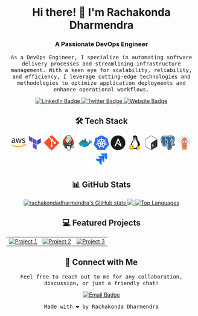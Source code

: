
<!-- Header -->
<h1 align="center">Hi there! 👋 I'm Rachakonda Dharmendra</h1>
<h3 align="center">A Passionate DevOps Engineer</h3>

<!-- Intro -->
<p align="center">
 <samp>
   As a DevOps Engineer, I specialize in automating software delivery processes and streamlining infrastructure management. With a keen eye for scalability, reliability, and efficiency, I leverage cutting-edge technologies and methodologies to optimize application deployments and enhance operational workflows.
 </samp>
</p>

<!-- Badges -->
<p align="center">
 <a href="https://www.linkedin.com/in/rachakonda-dharmendra/" target="_blank" rel="noopener noreferrer">
   <img src="https://img.shields.io/badge/-LinkedIn-0A66C2?style=for-the-badge&logo=Linkedin&logoColor=white" alt="LinkedIn Badge" />
 </a>
 <a href="https://twitter.com/yourtwitterhandle" target="_blank" rel="noopener noreferrer">
   <img src="https://img.shields.io/badge/-Twitter-1DA1F2?style=for-the-badge&logo=twitter&logoColor=white" alt="Twitter Badge" />
 </a>
 <a href="https://www.rachakondadharmendra.info" target="_blank" rel="noopener noreferrer">
   <img src="https://img.shields.io/badge/-Website-4285F4?style=for-the-badge&logo=Google-Chrome&logoColor=white" alt="Website Badge" />
 </a>
</p>

<!-- Tech Stack -->
<h2 align="center">🛠️ Tech Stack</h2>
<p align="center">
 <img src="https://raw.githubusercontent.com/devicons/devicon/master/icons/amazonwebservices/amazonwebservices-original-wordmark.svg
" alt="AWS" width="40" height="40" />
 <img src="https://raw.githubusercontent.com/devicons/devicon/master/icons/terraform/terraform-original.svg" alt="Terraform" width="40" height="40" />
 <img src="https://raw.githubusercontent.com/devicons/devicon/master/icons/git/git-original.svg" alt="Git" width="40" height="40" />
 <img src="https://raw.githubusercontent.com/devicons/devicon/master/icons/jenkins/jenkins-original.svg" alt="Jenkins" width="40" height="40" />
 <img src="https://raw.githubusercontent.com/devicons/devicon/master/icons/docker/docker-original.svg" alt="Docker" width="40" height="40" />
 <img src="https://raw.githubusercontent.com/devicons/devicon/master/icons/kubernetes/kubernetes-plain.svg" alt="Kubernetes" width="40" height="40" />
 <img src="https://raw.githubusercontent.com/devicons/devicon/master/icons/ansible/ansible-original.svg" alt="Ansible" width="40" height="40" />
 <img src="https://raw.githubusercontent.com/devicons/devicon/master/icons/linux/linux-original.svg" alt="Linux" width="40" height="40" />
 <img src="https://raw.githubusercontent.com/devicons/devicon/master/icons/bash/bash-original.svg" alt="Bash Scripting" width="40" height="40" />
 <img src="https://raw.githubusercontent.com/devicons/devicon/master/icons/postgresql/postgresql-original.svg" alt="PostgreSQL" width="40" height="40" />
 <img src="https://raw.githubusercontent.com/devicons/devicon/master/icons/argocd/argocd-original.svg" alt="ArgoCD" width="40" height="40" />
 <img src="https://raw.githubusercontent.com/devicons/devicon/master/icons/jira/jira-original.svg" alt="Jira Software" width="40" height="40" />
</p>

<!-- GitHub Stats -->
<h2 align="center">📊 GitHub Stats</h2>
<div align="center">
 <a href="https://github.com/rachakondadharmendra" target="_blank" rel="noopener noreferrer">
   <img src="https://github-readme-stats.vercel.app/api?username=rachakondadharmendra&show_icons=true&hide=&count_private=true&title_color=6366F1&text_color=ffffff&icon_color=6366F1&bg_color=1F2937&hide_border=true&show_icons=true" alt="rachakondadharmendra's GitHub stats" />
 </a>
 <a href="https://github.com/rachakondadharmendra" target="_blank" rel="noopener noreferrer">
   <img src="https://github-readme-streak-stats.herokuapp.com/?user=rachakondadharmendra&stroke=ffffff&background=1F2937&ring=6366F1&fire=6366F1&currStreakNum=ffffff&currStreakLabel=6366F1&sideNums=ffffff&sideLabels=ffffff&dates=ffffff&hide_border=true" />
 </a>
 <a href="https://github.com/rachakondadharmendra" target="_blank" rel="noopener noreferrer">
   <img src="https://github-readme-stats.vercel.app/api/top-langs/?username=rachakondadharmendra&langs_count=10&title_color=6366F1&text_color=ffffff&icon_color=6366F1&bg_color=1F2937&hide_border=true&locale=en&custom_title=Top%20%Languages" alt="Top Languages" />
 </a>
</div>

<!-- Featured Projects -->
<h2 align="center">💻 Featured Projects</h2>
<div align="center">
 <table>
   <tr>
     <td>
       <a href="https://github.com/rachakondadharmendra/project1" target="_blank" rel="noopener noreferrer">
         <img src="https://raw.githubusercontent.com/anhyudawan/images/main/project1.png" alt="Project 1" width="200" height="150" />
       </a>
     </td>
     <td>
       <a href="https://github.com/rachakondadharmendra/project2" target="_blank" rel="noopener noreferrer">
         <img src="https://raw.githubusercontent.com/anhyudawan/images/main/project2.png" alt="Project 2" width="200" height="150" />
       </a>
     </td>
     <td>
       <a href="https://github.com/rachakondadharmendra/project3" target="_blank" rel="noopener noreferrer">
         <img src="https://raw.githubusercontent.com/anhyudawan/images/main/project3.png" alt="Project 3" width="200" height="150" />
       </a>
     </td>
   </tr>
 </table>
</div>

<!-- Contact Me -->
<h2 align="center">💬 Connect with Me</h2>
<p align="center">
 <samp>
   Feel free to reach out to me for any collaboration, discussion, or just a friendly chat!
 </samp>
</p>
<p align="center">
 <a href="mailto:rachakondadharmendra@gmail.com" target="_blank" rel="noopener noreferrer">
   <img src="https://img.shields.io/badge/-Email-D14836?style=for-the-badge&logo=Gmail&logoColor=white" alt="Email Badge" />
 </a>
</p>

<!-- Footer -->
<p align="center">
 <samp>
   Made with ❤️ by Rachakonda Dharmendra
 </samp>
</p>
